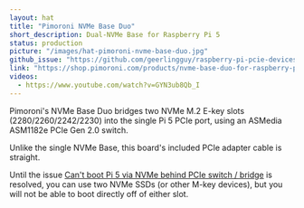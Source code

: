 ```yaml
---
layout: hat
title: "Pimoroni NVMe Base Duo"
short_description: Dual-NVMe Base for Raspberry Pi 5
status: production
picture: "/images/hat-pimoroni-nvme-base-duo.jpg"
github_issue: "https://github.com/geerlingguy/raspberry-pi-pcie-devices/issues/609"
link: "https://shop.pimoroni.com/products/nvme-base-duo-for-raspberry-pi-5"
videos:
  - https://www.youtube.com/watch?v=GYN3ub8Qb_I
---
```

Pimoroni's NVMe Base Duo bridges two NVMe M.2 E-key slots (2280/2260/2242/2230) into the single Pi 5 PCIe port, using an ASMedia ASM1182e PCIe Gen 2.0 switch.

Unlike the single NVMe Base, this board's included PCIe adapter cable is straight.

Until the issue [Can't boot Pi 5 via NVMe behind PCIe switch / bridge](https://github.com/raspberrypi/firmware/issues/1833) is resolved, you can use two NVMe SSDs (or other M-key devices), but you will not be able to boot directly off of either slot.
